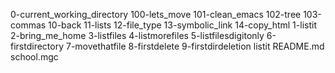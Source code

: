 0-current_working_directory
100-lets_move
101-clean_emacs
102-tree
103-commas
10-back
11-lists
12-file_type
13-symbolic_link
14-copy_html
1-listit
2-bring_me_home
3-listfiles
4-listmorefiles
5-listfilesdigitonly
6-firstdirectory
7-movethatfile
8-firstdelete
9-firstdirdeletion
listit
README.md
school.mgc

